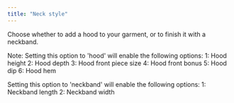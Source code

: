 ```yaml
---
title: "Neck style"
---
```


Choose whether to add a hood to your garment, or to finish it with a neckband.

Note: Setting this option to 'hood' will enable the following options:
1: Hood height
2: Hood depth
3: Hood front piece size
4: Hood front bonus
5: Hood dip
6: Hood hem

Setting this option to 'neckband' will enable the following options:
1: Neckband length
2: Neckband width
